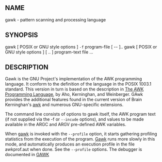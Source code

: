 ## NAME
gawk - pattern scanning and processing language
## SYNOPSIS
gawk [ POSIX or GNU style options ] `-f` program-file [ -- ]..
gawk [ POSIX or GNU style options ] [ .. ] program-text file ...

## DESCRIPTION
Gawk is the GNU Project's implementation of the AWK programming language. It conform to the definition of the language in the POSIX 1003.1 standard. This version in turn is based on the description in <u>The AWK Programming Language</u>, by Aho, Kerninghan, and Weinberger. GAwk provides the additional features found in the current version of Brain Kerninghan's <u>awk</u> and numerous GNU-specific extensions.

The command line consists of options to gawk itself, the AWK program text (if not supplied  via the -f or `--incude` options), and values to be made available in the ARGC and ARGV pre-defined AWK variables.

When <u>gawk</u> is invoked with the `--profile` option, it starts gathering profiling statistics from the execution of the program. <u>Gawk</u> runs more slowly in this mode, and automatically produces an execution profile in the file awkprof.aut when done. See the `--profile` options. The debugger is documented in <u>GAWK</u>
